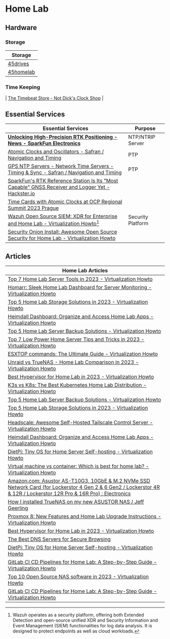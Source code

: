 # Home Lab

## Hardware 

### Storage 

| Storage |
|---|
| [45drives](https://www.45drives.com/ ) |
| [45homelab](https://45homelab.com/ ) |

### Time Keeping 

| [The Timebeat Store - Not Dick's Clock Shop](https://store.timebeat.app/ ) |


## Essential Services

| Essential Services | Purpose |
|---|---|
| **[Unlocking High-Precision RTK Positioning - News - SparkFun Electronics](https://www.sparkfun.com/news/7401?_hsmi=264570328&_hsenc=p2ANqtz-8mYIMo-lyv0BAtJ14bPLj3KM60o_HLHbWEZhXF64wzJNd_GCy1LNde85sFDGAJWSWVg0qV7ZQ_o-tRI9-ZTcznsNjOQ7RGcXejfYVnLAN8t1dX3lg& )** | NTP/NTRIP Server | 
| [Atomic Clocks and Oscillators - Safran / Navigation and Timing](https://safran-navigation-timing.com/solution/atomic-clocks-and-oscillators/ ) | PTP |
| [GPS NTP Servers - Network Time Servers - Timing & Sync - Safran / Navigation and Timing](https://safran-navigation-timing.com/solution/timing-and-synchronization/ ) | PTP 
| [SparkFun's RTK Reference Station Is Its "Most Capable" GNSS Receiver and Logger Yet - Hackster.io](https://www.hackster.io/news/sparkfun-s-rtk-reference-station-is-its-most-capable-gnss-receiver-and-logger-yet-057c07287fa9 ) |
| [Time Cards with Atomic Clocks at OCP Regional Summit 2023 Prague](https://www.servethehome.com/time-cards-with-atomic-clocks-at-ocp-regional-summit-2023-prague-meta-safran-orolia-intel-amd-xilinx-microchip/ ) |
| [Wazuh Open Source SIEM: XDR for Enterprise and Home Lab - Virtualization Howto](https://www.virtualizationhowto.com/2023/10/wazuh-open-source-siem-xdr-for-enterprise-and-home-lab/ )[^11]  | Security Platform |
| [Security Onion Install: Awesome Open Source Security for Home Lab - Virtualization Howto](https://www.virtualizationhowto.com/2023/10/security-onion-install-awesome-open-source-security-for-home-lab/ ) |

[^11]: Wazuh operates as a security platform, offering both Extended Detection and open-source unified XDR and Security Information and Event Management (SIEM) functionalities for log data analysis. It is designed to protect endpoints as well as cloud workloads.

## Articles

| Home Lab Articles |
|----|
|[Top 7 Home Lab Server Tools in 2023 - Virtualization Howto](https://www.virtualizationhowto.com/2023/05/top-7-home-lab-server-tools-in-2023/ ) |
| [Homarr: Sleek Home Lab Dashboard for Server Monitoring - Virtualization Howto](https://www.virtualizationhowto.com/2023/06/homarr-sleek-home-lab-dashboard-for-server-monitoring/ ) |
| [Top 5 Home Lab Storage Solutions in 2023 - Virtualization Howto](https://www.virtualizationhowto.com/2023/07/top-5-home-lab-storage-solutions-in-2023/ ) |
| [Heimdall Dashboard: Organize and Access Home Lab Apps - Virtualization Howto](https://www.virtualizationhowto.com/2023/04/heimdall-dashboard-organize-and-access-home-lab-apps/ ) |
| [Top 5 Home Lab Server Backup Solutions - Virtualization Howto](https://www.virtualizationhowto.com/2023/06/top-5-home-lab-server-backup-solutions/ ) |
| [Top 7 Low Power Home Server Tips and Tricks in 2023 - Virtualization Howto](https://www.virtualizationhowto.com/2023/06/top-7-low-power-home-server-tips-and-tricks-in-2023/ ) |
| [ESXTOP commands: The Ultimate Guide - Virtualization Howto](https://www.virtualizationhowto.com/2023/07/esxtop-commands-the-ultimate-guide/ ) |
| [Unraid vs TrueNAS - Home Lab Comparison in 2023 - Virtualization Howto](https://www.virtualizationhowto.com/2023/05/unraid-vs-truenas-home-lab-comparison-in-2023/ ) |
|[Best Hypervisor for Home Lab in 2023 - Virtualization Howto](https://www.virtualizationhowto.com/2023/06/best-hypervisor-for-home-lab-in-2023/ )|
| [K3s vs K8s: The Best Kubernetes Home Lab Distribution - Virtualization Howto](https://www.virtualizationhowto.com/2023/07/k3s-vs-k8s-the-best-kubernetes-home-lab-distribution/ ) |
| [Top 5 Home Lab Server Backup Solutions - Virtualization Howto](https://www.virtualizationhowto.com/2023/06/top-5-home-lab-server-backup-solutions/ ) |
| [Top 5 Home Lab Storage Solutions in 2023 - Virtualization Howto](https://www.virtualizationhowto.com/2023/07/top-5-home-lab-storage-solutions-in-2023/ ) |
|[Headscale: Awesome Self-Hosted Tailscale Control Server - Virtualization Howto](https://www.virtualizationhowto.com/2023/05/headscale-awesome-self-hosted-tailscale-control-server/ )|
|[Heimdall Dashboard: Organize and Access Home Lab Apps - Virtualization Howto](https://www.virtualizationhowto.com/2023/04/heimdall-dashboard-organize-and-access-home-lab-apps/ )|
| [DietPi: Tiny OS for Home Server Self-hosting - Virtualization Howto](https://www.virtualizationhowto.com/2023/09/dietpi-tiny-os-for-home-server-self-hosting/ ) |
| [Virtual machine vs container: Which is best for home lab? - Virtualization Howto](https://www.virtualizationhowto.com/2023/07/virtual-machine-vs-container-which-is-best-for-home-lab/ ) |
| [Amazon.com: Asustor AS-T10G3, 10GbE & M.2 NVMe SSD Network Card (for Lockerstor 4 Gen 2 & 6 Gen2 / Lockerstor 4R & 12R / Lockerstor 12R Pro & 16R Pro) : Electronics](https://www.amazon.com/Asustor-AS-T10G3-10GbE-Network-Lockerstor/dp/B0BTLG7ZFP?keywords=asustor+as-T10g3&qid=1688770801&sr=8-1&ufe=app_do:amzn1.fos.18630bbb-fcbb-42f8-9767-857e17e03685&linkCode=sl1&tag=mmjjg-20&linkId=4d383554d4c9d90fd004cebab32f9297&language=en_US& ) |
| [How I installed TrueNAS on my new ASUSTOR NAS / Jeff Geerling](https://www.jeffgeerling.com/blog/2023/how-i-installed-truenas-on-my-new-asustor-nas ) |
| [Proxmox 8: New Features and Home Lab Upgrade Instructions - Virtualization Howto](https://www.virtualizationhowto.com/2023/06/proxmox-8-new-features-and-home-lab-upgrade-instructions/ ) |
|[Best Hypervisor for Home Lab in 2023 - Virtualization Howto](https://www.virtualizationhowto.com/2023/06/best-hypervisor-for-home-lab-in-2023/ )|
|[The Best DNS Servers for Secure Browsing](https://www.howtogeek.com/874773/the-best-dns-servers-for-secure-browsing/ ) |
| [DietPi: Tiny OS for Home Server Self-hosting - Virtualization Howto](https://www.virtualizationhowto.com/2023/09/dietpi-tiny-os-for-home-server-self-hosting/ ) |
| [GitLab CI CD Pipelines for Home Lab: A Step-by-Step Guide - Virtualization Howto](https://www.virtualizationhowto.com/2023/10/gitlab-ci-cd-pipelines-for-home-lab-a-step-by-step-guide/ ) |
| [Top 10 Open Source NAS software in 2023 - Virtualization Howto](https://www.virtualizationhowto.com/2023/10/top-10-open-source-nas-software-in-2023/ )  |
| [GitLab CI CD Pipelines for Home Lab: A Step-by-Step Guide - Virtualization Howto](https://www.virtualizationhowto.com/2023/10/gitlab-ci-cd-pipelines-for-home-lab-a-step-by-step-guide/ ) |
